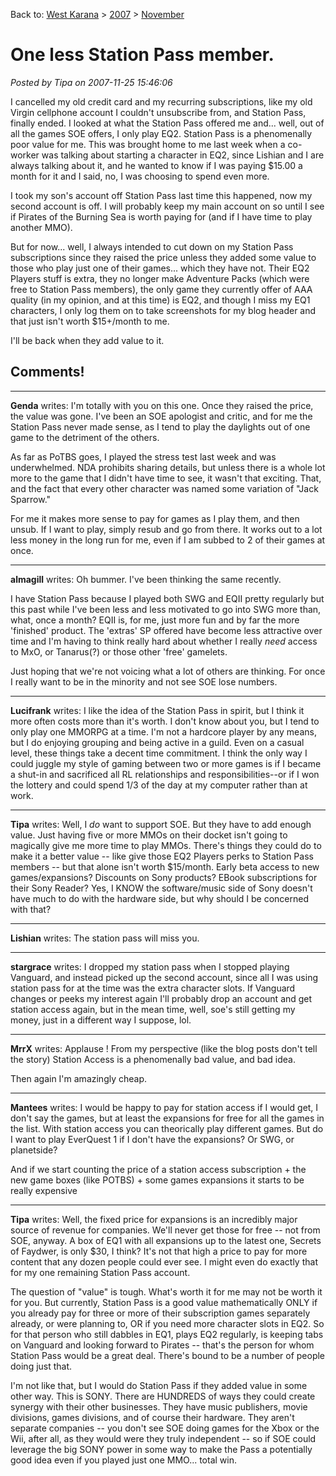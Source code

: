 Back to: [West Karana](/posts/westkarana.md) > [2007](/posts/2007/westkarana.md) > [November](./westkarana.md)
# One less Station Pass member.

*Posted by Tipa on 2007-11-25 15:46:06*

I cancelled my old credit card and my recurring subscriptions, like my old Virgin cellphone account I couldn't unsubscribe from, and Station Pass, finally ended. I looked at what the Station Pass offered me and... well, out of all the games SOE offers, I only play EQ2. Station Pass is a phenomenally poor value for me. This was brought home to me last week when a co-worker was talking about starting a character in EQ2, since Lishian and I are always talking about it, and he wanted to know if I was paying $15.00 a month for it and I said, no, I was choosing to spend even more.

I took my son's account off Station Pass last time this happened, now my second account is off. I will probably keep my main account on so until I see if Pirates of the Burning Sea is worth paying for (and if I have time to play another MMO).

But for now... well, I always intended to cut down on my Station Pass subscriptions since they raised the price unless they added some value to those who play just one of their games... which they have not. Their EQ2 Players stuff is extra, they no longer make Adventure Packs (which were free to Station Pass members), the only game they currently offer of AAA quality (in my opinion, and at this time) is EQ2, and though I miss my EQ1 characters, I only log them on to take screenshots for my blog header and that just isn't worth $15+/month to me.

I'll be back when they add value to it.

## Comments!

---

**Genda** writes: I'm totally with you on this one. Once they raised the price, the value was gone. I've been an SOE apologist and critic, and for me the Station Pass never made sense, as I tend to play the daylights out of one game to the detriment of the others. 

As far as PoTBS goes, I played the stress test last week and was underwhelmed. NDA prohibits sharing details, but unless there is a whole lot more to the game that I didn't have time to see, it wasn't that exciting. That, and the fact that every other character was named some variation of "Jack Sparrow."

For me it makes more sense to pay for games as I play them, and then unsub. If I want to play, simply resub and go from there. It works out to a lot less money in the long run for me, even if I am subbed to 2 of their games at once.

---

**almagill** writes: Oh bummer. I've been thinking the same recently.

I have Station Pass because I played both SWG and EQII pretty regularly but this past while I've been less and less motivated to go into SWG more than, what, once a month? EQII is, for me, just more fun and by far the more 'finished' product. The 'extras' SP offered have become less attractive over time and I'm having to think really hard about whether I really *need* access to MxO, or Tanarus(?) or those other 'free' gamelets.

Just hoping that we're not voicing what a lot of others are thinking. For once I really want to be in the minority and not see SOE lose numbers.

---

**Lucifrank** writes: I like the idea of the Station Pass in spirit, but I think it more often costs more than it's worth. I don't know about you, but I tend to only play one MMORPG at a time. I'm not a hardcore player by any means, but I do enjoying grouping and being active in a guild. Even on a casual level, these things take a decent time commitment. I think the only way I could juggle my style of gaming between two or more games is if I became a shut-in and sacrificed all RL relationships and responsibilities--or if I won the lottery and could spend 1/3 of the day at my computer rather than at work.

---

**Tipa** writes: Well, I *do* want to support SOE. But they have to add enough value. Just having five or more MMOs on their docket isn't going to magically give me more time to play MMOs. There's things they could do to make it a better value -- like give those EQ2 Players perks to Station Pass members -- but that alone isn't worth $15/month. Early beta access to new games/expansions? Discounts on Sony products? EBook subscriptions for their Sony Reader? Yes, I KNOW the software/music side of Sony doesn't have much to do with the hardware side, but why should I be concerned with that?

---

**Lishian** writes: The station pass will miss you.

---

**stargrace** writes: I dropped my station pass when I stopped playing Vanguard, and instead picked up the second account, since all I was using station pass for at the time was the extra character slots. If Vanguard changes or peeks my interest again I'll probably drop an account and get station access again, but in the mean time, well, soe's still getting my money, just in a different way I suppose, lol.

---

**MrrX** writes: Applause ! From my perspective (like the blog posts don't tell the story) Station Access is a phenomenally bad value, and bad idea.

Then again I'm amazingly cheap.

---

**Mantees** writes: I would be happy to pay for station access if I would get, I don't say the games, but at least the expansions for free for all the games in the list.
With station access you can theorically play different games. But do I want to play EverQuest 1 if I don't have the expansions? Or SWG, or planetside?

And if we start counting the price of a station access subscription + the new game boxes (like POTBS) + some games expansions it starts to be really expensive

---

**Tipa** writes: Well, the fixed price for expansions is an incredibly major source of revenue for companies. We'll never get those for free -- not from SOE, anyway. A box of EQ1 with all expansions up to the latest one, Secrets of Faydwer, is only $30, I think? It's not that high a price to pay for more content that any dozen people could ever see. I might even do exactly that for my one remaining Station Pass account.

The question of "value" is tough. What's worth it for me may not be worth it for you. But currently, Station Pass is a good value mathematically ONLY if you already pay for three or more of their subscription games separately already, or were planning to, OR if you need more character slots in EQ2. So for that person who still dabbles in EQ1, plays EQ2 regularly, is keeping tabs on Vanguard and looking forward to Pirates -- that's the person for whom Station Pass would be a great deal. There's bound to be a number of people doing just that.

I'm not like that, but I would do Station Pass if they added value in some other way. This is SONY. There are HUNDREDS of ways they could create synergy with their other businesses. They have music publishers, movie divisions, games divisions, and of course their hardware. They aren't separate companies -- you don't see SOE doing games for the Xbox or the Wii, after all, as they would were they truly independent -- so if SOE could leverage the big SONY power in some way to make the Pass a potentially good idea even if you played just one MMO... total win.

